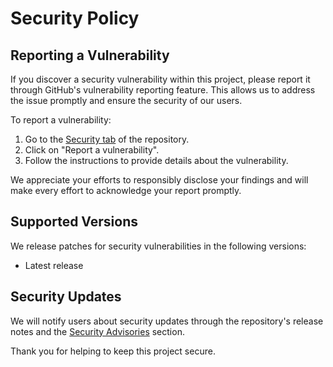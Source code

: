 # Security Policy

## Reporting a Vulnerability

If you discover a security vulnerability within this project, please report it through GitHub's vulnerability reporting feature. This allows us to address the issue promptly and ensure the security of our users.

To report a vulnerability:

1. Go to the [Security tab](https://github.com/JackPlowman/github-stats/security) of the repository.
2. Click on "Report a vulnerability".
3. Follow the instructions to provide details about the vulnerability.

We appreciate your efforts to responsibly disclose your findings and will make every effort to acknowledge your report promptly.

## Supported Versions

We release patches for security vulnerabilities in the following versions:

- Latest release

## Security Updates

We will notify users about security updates through the repository's release notes and the [Security Advisories](https://github.com/JackPlowman/github-stats/security/advisories) section.

Thank you for helping to keep this project secure.
